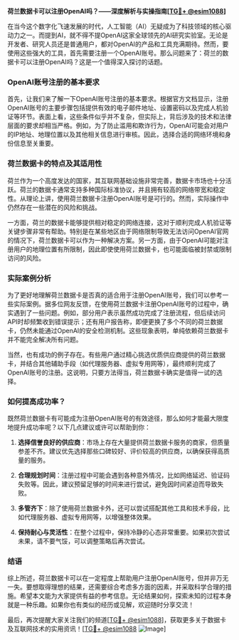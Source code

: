 **荷兰数据卡可以注册OpenAI吗？——深度解析与实操指南[[TG💪+ @esim1088](https://t.me/s/esim1088)]**

在当今这个数字化飞速发展的时代，人工智能（AI）无疑成为了科技领域的核心驱动力之一。而提到AI，就不得不提OpenAI这家全球领先的AI研究实验室。无论是开发者、研究人员还是普通用户，都对OpenAI的产品和工具充满期待。然而，要使用这些强大的工具，首先需要注册一个OpenAI账号。那么问题来了：荷兰的数据卡可以注册OpenAI吗？这是一个值得深入探讨的话题。

### OpenAI账号注册的基本要求

首先，让我们来了解一下OpenAI账号注册的基本要求。根据官方文档显示，注册OpenAI账号的主要步骤包括提供有效的电子邮件地址、设置密码以及完成人机验证等环节。表面上看，这些条件似乎并不复杂，但实际上，背后涉及的技术和法律层面的要求却相当严格。例如，为了防止滥用和欺诈行为，OpenAI可能会对用户的IP地址、地理位置以及其他相关信息进行审核。因此，选择合适的网络环境和身份信息至关重要。

### 荷兰数据卡的特点及其适用性

荷兰作为一个高度发达的国家，其互联网基础设施非常完善，数据卡市场也十分活跃。荷兰的数据卡通常支持多种国际标准协议，并且拥有较高的网络带宽和稳定性。从理论上讲，使用荷兰数据卡注册OpenAI账号是可行的。然而，实际操作中仍然存在一些潜在的风险和挑战。

一方面，荷兰的数据卡能够提供相对稳定的网络连接，这对于顺利完成人机验证等关键步骤非常有帮助。特别是在某些地区由于网络限制导致无法访问OpenAI官网的情况下，荷兰数据卡可以作为一种解决方案。另一方面，由于OpenAI可能对注册用户的地理位置有所限制，因此即使使用荷兰数据卡，也可能面临被封禁或限制访问的风险。

### 实际案例分析

为了更好地理解荷兰数据卡是否真的适合用于注册OpenAI账号，我们可以参考一些实际案例。据多位网友反馈，在使用荷兰数据卡注册OpenAI账号的过程中，确实遇到了一些问题。例如，部分用户表示虽然成功完成了注册流程，但后续访问API时却频繁收到错误提示；还有用户报告称，即便更换了多个不同的荷兰数据卡，仍然未能通过OpenAI的安全检测机制。这些现象表明，单纯依赖荷兰数据卡并不能完全解决所有问题。

当然，也有成功的例子存在。有些用户通过精心挑选优质供应商提供的荷兰数据卡，并结合其他辅助手段（如代理服务器、虚拟专用网等），最终顺利完成了OpenAI账号的注册。这说明，只要方法得当，荷兰数据卡确实是值得一试的选择。

### 如何提高成功率？

既然荷兰数据卡有可能成为注册OpenAI账号的有效途径，那么如何才能最大限度地提升成功率呢？以下几点建议或许可以帮助到你：

1. **选择信誉良好的供应商**：市场上存在大量提供荷兰数据卡服务的商家，但质量参差不齐。建议优先选择那些口碑较好、评价较高的供应商，以确保获得高质量的服务。
   
2. **合理规划时间**：注册过程中可能会遇到各种意外情况，比如网络延迟、验证码失败等。因此，建议预留足够的时间来进行尝试，避免因时间紧迫而导致失败。

3. **多管齐下**：除了使用荷兰数据卡外，还可以尝试搭配其他工具和技术手段，比如代理服务器、虚拟专用网等，以增强整体效果。

4. **保持耐心与灵活性**：在整个过程中，保持冷静的心态非常重要。如果初次尝试未果，请不要气馁，可以调整策略后再次尝试。

### 结语

综上所述，荷兰数据卡可以在一定程度上帮助用户注册OpenAI账号，但并非万无一失。要想取得理想的结果，还需要综合考虑多方面的因素，并采取科学合理的措施。希望本文能为大家提供有益的参考信息。无论结果如何，探索未知的过程本身就是一种乐趣。如果你也有类似的经历或见解，欢迎随时分享交流！

最后，再次提醒大家关注我们的频道[[TG💪+ @esim1088](https://t.me/s/esim1088)]，获取更多关于数据卡及互联网技术的实用资讯！[[TG💪+ @esim1088](https://t.me/s/esim1088) ![Image](https://i.postimg.cc/4NQfJmqS/Snipaste-2025-05-13-00-14-12.png)]
